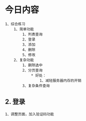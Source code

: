 # 今日内容
	1、综合练习
		1、简单功能
			1、列表查询
			2、登录
			3、添加
			4、删除
			5、修改
		2、复杂功能
			1、删除选中
			2、分页查询
				* 好处：
					1、减轻服务器内存的开销
			3、复杂条件查询
## 2. 登录
	1、调整页面，加入验证码功能
	
				
		